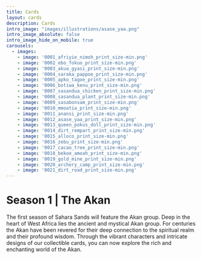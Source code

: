 ```yaml
---
title: Cards
layout: cards
description: Cards
intro_image: "images/illustrations/asase_yaa.png"
intro_image_absolute: false
intro_image_hide_on_mobile: true
carousels:
  - images: 
    - image: '0001_afriyie_nimoh_print_size-min.png'
    - image: '0002_ebo_fokuo_print_size-min.png'
    - image: '0003_akua_gyasi_print_size-min.png'
    - image: '0004_saraka_pappoe_print_size-min.png'
    - image: '0005_apko_tagoe_print_size-min.png'
    - image: '0006_botiwa_kenu_print_size-min.png'
    - image: '0007_sasandua_chicken_print_size-min.png'
    - image: '0008_sasandua_plant_print_size-min.png'
    - image: '0009_sasabonsam_print_size-min.png'
    - image: '0010_mmoatia_print_size-min.png'
    - image: '0011_anansi_print_size-min.png'
    - image: '0012_asase_yaa_print_size-min.png'
    - image: '0013_queen_pokus_doll_print_size-min.png'
    - image: '0014_dirt_rempart_print_size-min.png'
    - image: '0015_alloco_print_size-min.png'
    - image: '0016_zebu_print_size-min.png'
    - image: '0017_cacao_tree_print_size-min.png'
    - image: '0018_bekoe_amoah_print_size-min.png'
    - image: '0019_gold_mine_print_size-min.png'
    - image: '0020_archery_camp_print_size-min.png'
    - image: '0021_dirt_road_print_size-min.png'
---
```


# Season 1 | The Akan

The first season of Sahara Sands will feature the Akan group. Deep in the heart of West Africa lies the ancient and mystical Akan group. For centuries the Akan have been revered for their deep connection to the spiritual realm and their profound wisdom. Through the vibrant characters and intricate designs of our collectible cards, you can now explore the rich and enchanting world of the Akan.